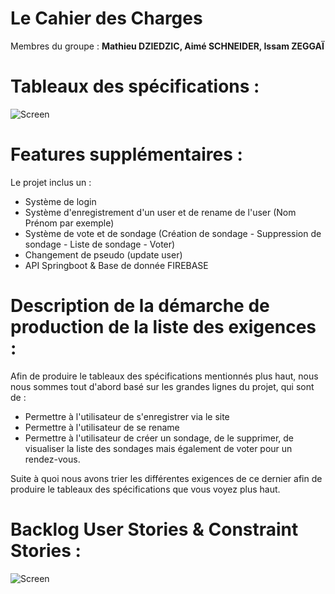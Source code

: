 # Le Cahier des Charges
Membres du groupe : **Mathieu DZIEDZIC, Aimé SCHNEIDER, Issam ZEGGAÏ**

# Tableaux des spécifications :
![Screen](https://i.imgur.com/TXaAUTN.jpg)


# Features supplémentaires :

Le projet inclus un :
- Système de login
- Système d'enregistrement d'un user et de rename de l'user (Nom Prénom par exemple)
- Système de vote et de sondage (Création de sondage - Suppression de sondage - Liste de sondage - Voter)
- Changement de pseudo (update user)
- API Springboot & Base de donnée FIREBASE

# Description de la démarche de production de la liste des exigences :

Afin de produire le tableaux des spécifications mentionnés plus haut, nous nous sommes tout d'abord basé sur les grandes lignes du projet, 
qui sont de :
- Permettre à l'utilisateur de s'enregistrer via le site
- Permettre à l'utilisateur de se rename
- Permettre à l'utilisateur de créer un sondage, de le supprimer, de visualiser la liste des sondages mais également de voter pour un rendez-vous.

Suite à quoi nous avons trier les différentes exigences de ce dernier afin de produire le tableaux des spécifications que vous voyez plus haut.

# Backlog User Stories & Constraint Stories :
![Screen](https://i.imgur.com/a65JAXS.png)
